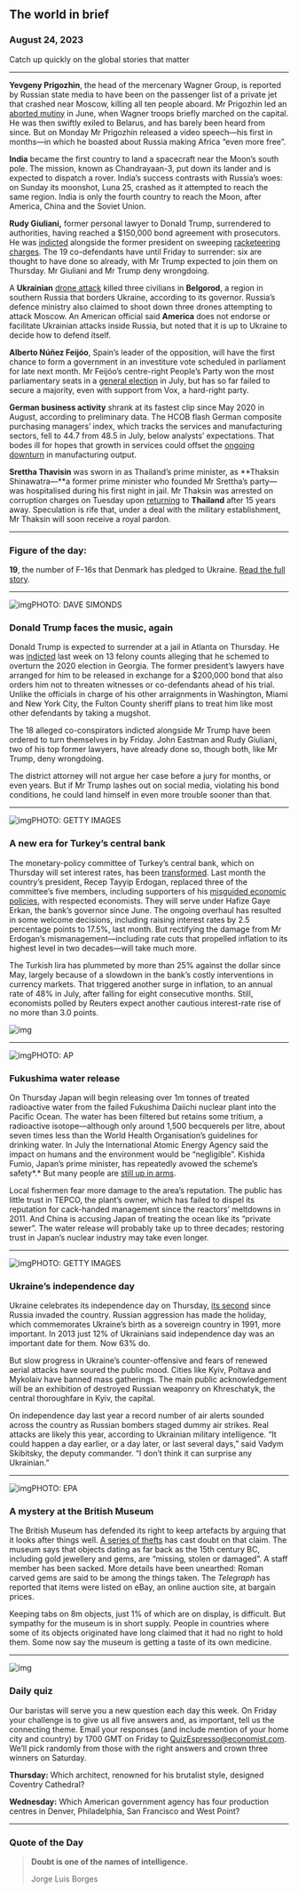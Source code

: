 ## The world in brief

### August 24, 2023

Catch up quickly on the global stories that matter



------



**Yevgeny Prigozhin**, the head of the mercenary Wagner Group, is reported by Russian state media to have been on the passenger list of a private jet that crashed near Moscow, killing all ten people aboard. Mr Prigozhin led an [aborted mutiny](https://www.economist.com/europe/2023/06/25/prigozhins-strange-aborted-coup-is-a-sign-of-russias-malaise) in June, when Wagner troops briefly marched on the capital. He was then swiftly exiled to Belarus, and has barely been heard from since. But on Monday Mr Prigozhin released a video speech—his first in months—in which he boasted about Russia making Africa “even more free”.

**India** became the first country to land a spacecraft near the Moon’s south pole. The mission, known as Chandrayaan-3, put down its lander and is expected to dispatch a rover. India’s success contrasts with Russia’s woes: on Sunday its moonshot, Luna 25, crashed as it attempted to reach the same region. India is only the fourth country to reach the Moon, after America, China and the Soviet Union.

**Rudy Giuliani,** former personal lawyer to Donald Trump, surrendered to authorities, having reached a $150,000 bond agreement with prosecutors. He was [indicted](https://www.economist.com/united-states/2023/08/15/donald-trumps-racketeering-indictment-is-the-most-sweeping-yet) alongside the former president on sweeping [racketeering charges](https://www.economist.com/the-economist-explains/2023/08/15/why-was-rico-a-mafia-targeting-act-used-to-charge-donald-trump). The 19 co-defendants have until Friday to surrender: six are thought to have done so already, with Mr Trump expected to join them on Thursday. Mr Giuliani and Mr Trump deny wrongdoing.

A **Ukrainian** [drone attack](https://www.economist.com/the-economist-explains/2023/08/14/why-are-moscows-air-defences-performing-so-badly) killed three civilians in **Belgorod**, a region in southern Russia that borders Ukraine, according to its governor. Russia’s defence ministry also claimed to shoot down three drones attempting to attack Moscow. An American official said **America** does not endorse or facilitate Ukrainian attacks inside Russia, but noted that it is up to Ukraine to decide how to defend itself.

**Alberto Núñez Feijóo**, Spain’s leader of the opposition, will have the first chance to form a government in an investiture vote scheduled in parliament for late next month. Mr Feijóo’s centre-right People’s Party won the most parliamentary seats in a [general election](https://www.economist.com/europe/2023/07/23/spains-election-ends-in-deadlock) in July, but has so far failed to secure a majority, even with support from Vox, a hard-right party.

**German business activity** shrank at its fastest clip since May 2020 in August, according to preliminary data. The HCOB flash German composite purchasing managers’ index, which tracks the services and manufacturing sectors, fell to 44.7 from 48.5 in July, below analysts’ expectations. That bodes ill for hopes that growth in services could offset the [ongoing downturn](https://www.economist.com/leaders/2023/08/17/is-germany-once-again-the-sick-man-of-europe) in manufacturing output.

**Srettha Thavisin** was sworn in as Thailand’s prime minister, as **Thaksin Shinawatra—**a former prime minister who founded Mr Srettha’s party—was hospitalised during his first night in jail. Mr Thaksin was arrested on corruption charges on Tuesday upon [returning](https://www.economist.com/asia/2023/08/22/thais-are-outraged-by-thaksins-deal-with-the-military) to **Thailand** after 15 years away. Speculation is rife that, under a deal with the military establishment, Mr Thaksin will soon receive a royal pardon.



------



### Figure of the day: 

**19**, the number of F-16s that Denmark has pledged to Ukraine. [Read the full story](https://www.economist.com/europe/2023/08/22/how-soon-will-ukraine-be-able-to-use-its-f-16s).



------



![img](https://niceboy.online/insight/public/Espresso/PHOTOS/20230826_dap342.jpg)PHOTO: DAVE SIMONDS

### Donald Trump faces the music, again

Donald Trump is expected to surrender at a jail in Atlanta on Thursday. He was [indicted](https://www.economist.com/united-states/2023/08/15/donald-trumps-racketeering-indictment-is-the-most-sweeping-yet) last week on 13 felony counts alleging that he schemed to overturn the 2020 election in Georgia. The former president’s lawyers have arranged for him to be released in exchange for a $200,000 bond that also orders him not to threaten witnesses or co-defendants ahead of his trial. Unlike the officials in charge of his other arraignments in Washington, Miami and New York City, the Fulton County sheriff plans to treat him like most other defendants by taking a mugshot.

The 18 alleged co-conspirators indicted alongside Mr Trump have been ordered to turn themselves in by Friday. John Eastman and Rudy Giuliani, two of his top former lawyers, have already done so, though both, like Mr Trump, deny wrongdoing.

The district attorney will not argue her case before a jury for months, or even years. But if Mr Trump lashes out on social media, violating his bond conditions, he could land himself in even more trouble sooner than that.



------



![img](https://niceboy.online/insight/public/Espresso/PHOTOS/20230826_dap341.jpg)PHOTO: GETTY IMAGES

### A new era for Turkey’s central bank

The monetary-policy committee of Turkey’s central bank, which on Thursday will set interest rates, has been [transformed](https://www.economist.com/europe/2023/06/04/turkeys-president-erdogan-shifts-towards-sane-economics). Last month the country’s president, Recep Tayyip Erdogan, replaced three of the committee’s five members, including supporters of his [misguided economic policies](https://www.economist.com/finance-and-economics/2023/07/06/erdoganomics-is-spreading-across-the-world), with respected economists. They will serve under Hafize Gaye Erkan, the bank’s governor since June. The ongoing overhaul has resulted in some welcome decisions, including raising interest rates by 2.5 percentage points to 17.5%, last month. But rectifying the damage from Mr Erdogan’s mismanagement—including rate cuts that propelled inflation to its highest level in two decades—will take much more.

The Turkish lira has plummeted by more than 25% against the dollar since May, largely because of a slowdown in the bank’s costly interventions in currency markets. That triggered another surge in inflation, to an annual rate of 48% in July, after falling for eight consecutive months. Still, economists polled by Reuters expect another cautious interest-rate rise of no more than 3.0 points.

![img](https://niceboy.online/insight/public/Espresso/PHOTOS/20230826_DAC004.jpg)



------



![img](https://niceboy.online/insight/public/Espresso/PHOTOS/20230826_dap336.jpg)PHOTO: AP

### Fukushima water release

On Thursday Japan will begin releasing over 1m tonnes of treated radioactive water from the failed Fukushima Daiichi nuclear plant into the Pacific Ocean. The water has been filtered but retains some tritium, a radioactive isotope—although only around 1,500 becquerels per litre, about seven times less than the World Health Organisation’s guidelines for drinking water. In July the International Atomic Energy Agency said the impact on humans and the environment would be “negligible”. Kishida Fumio, Japan’s prime minister, has repeatedly avowed the scheme’s safety*.* But many people are [still up in arms](https://www.economist.com/asia/2023/07/13/asia-is-rowing-about-fukushima-nuclear-wastewater).

Local fishermen fear more damage to the area’s reputation. The public has little trust in TEPCO, the plant’s owner, which has failed to dispel its reputation for cack-handed management since the reactors’ meltdowns in 2011. And China is accusing Japan of treating the ocean like its “private sewer”. The water release will probably take up to three decades; restoring trust in Japan’s nuclear industry may take even longer.



------



![img](https://niceboy.online/insight/public/Espresso/PHOTOS/20230826_dap334.jpg)PHOTO: GETTY IMAGES

### Ukraine’s independence day

Ukraine celebrates its independence day on Thursday, [its second](https://www.economist.com/europe/2022/08/25/ukraines-defiant-independence-day-mocks-vladimir-putin) since Russia invaded the country. Russian aggression has made the holiday, which commemorates Ukraine’s birth as a sovereign country in 1991, more important. In 2013 just 12% of Ukrainians said independence day was an important date for them. Now 63% do.

But slow progress in Ukraine’s counter-offensive and fears of renewed aerial attacks have soured the public mood. Cities like Kyiv, Poltava and Mykolaiv have banned mass gatherings. The main public acknowledgement will be an exhibition of destroyed Russian weaponry on Khreschatyk, the central thoroughfare in Kyiv, the capital.

On independence day last year a record number of air alerts sounded across the country as Russian bombers staged dummy air strikes. Real attacks are likely this year, according to Ukrainian military intelligence. “It could happen a day earlier, or a day later, or last several days,” said Vadym Skibitsky, the deputy commander. “I don’t think it can surprise any Ukrainian.”



------



![img](https://niceboy.online/insight/public/Espresso/PHOTOS/20230826_dap338.jpg)PHOTO: EPA

### A mystery at the British Museum

The British Museum has defended its right to keep artefacts by arguing that it looks after things well. [A series of thefts](https://www.economist.com/britain/2023/08/21/stealing-from-museums-is-easier-than-you-might-think) has cast doubt on that claim. The museum says that objects dating as far back as the 15th century BC, including gold jewellery and gems, are “missing, stolen or damaged”. A staff member has been sacked. More details have been unearthed: Roman carved gems are said to be among the things taken. The *Telegraph* has reported that items were listed on eBay, an online auction site, at bargain prices.

Keeping tabs on 8m objects, just 1% of which are on display, is difficult. But sympathy for the museum is in short supply. People in countries where some of its objects originated have long claimed that it had no right to hold them. Some now say the museum is getting a taste of its own medicine.



------



![img](https://niceboy.online/insight/public/Espresso/PHOTOS/QuizNEW_163_1.jpg)

### Daily quiz

Our baristas will serve you a new question each day this week. On Friday your challenge is to give us all five answers and, as important, tell us the connecting theme. Email your responses (and include mention of your home city and country) by 1700 GMT on Friday to [QuizEspresso@economist.com](https://mail.google.com/mail/?view=cm&fs=1&tf=1&to=QuizEspresso@economist.com). We’ll pick randomly from those with the right answers and crown three winners on Saturday.

**Thursday:** Which architect, renowned for his brutalist style, designed Coventry Cathedral?

**Wednesday:** Which American government agency has four production centres in Denver, Philadelphia, San Francisco and West Point?



------



### Quote of the Day

> **Doubt is one of the names of intelligence.**
>
> Jorge Luis Borges





